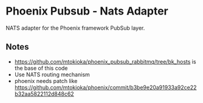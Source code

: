 Phoenix Pubsub - Nats Adapter
=================================

NATS adapter for the Phoenix framework PubSub layer.

## Notes
* https://github.com/mtokioka/phoenix_pubsub_rabbitmq/tree/bk_hosts is the base of this code
* Use NATS routing mechanism
* phoenix needs patch like https://github.com/mtokioka/phoenix/commit/b3be9e20a91933a92ce22b32aa5822112d848c62
